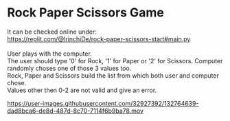 # Rock Paper Scissors Game

It can be checked online under: <br>
https://replit.com/@IrinchiDe/rock-paper-scissors-start#main.py <br> <br>
User plays with the computer. <br>
The user should type '0' for Rock, '1' for Paper or '2' for Scissors. Computer randomly choses one of those 3 values too.  <br>
Rock, Paper and Scissors build the list from which both user and computer chose. <br>
Values other then 0-2 are not valid and give an error.


https://user-images.githubusercontent.com/32927392/132764639-dad8bca6-de8d-487d-8c70-7114f6b9ba78.mov


